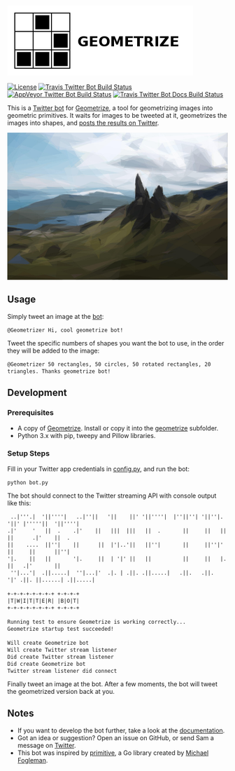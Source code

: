 [![Geometrize Twitter bot logo](https://github.com/Tw1ddle/geometrize-twitter-bot/blob/master/screenshots/logo.png?raw=true "Geometrize - geometrizing images into geometric primitives Twitter bot logo")](http://www.geometrize.co.uk/)

[![License](http://img.shields.io/:license-mit-blue.svg?style=flat-square)](https://github.com/Tw1ddle/geometrize-twitter-bot/blob/master/LICENSE)
[![Travis Twitter Bot Build Status](https://img.shields.io/travis/Tw1ddle/geometrize-twitter-bot.svg?style=flat-square)](https://travis-ci.org/Tw1ddle/geometrize-twitter-bot)
[![AppVeyor Twitter Bot Build Status](https://ci.appveyor.com/api/projects/status/e9d5ghphfm3oa2au?svg=true)](https://ci.appveyor.com/project/Tw1ddle/geometrize-twitter-bot)
[![Travis Twitter Bot Docs Build Status](https://img.shields.io/travis/Tw1ddle/geometrize-twitter-bot-docs.svg?style=flat-square)](https://travis-ci.org/Tw1ddle/geometrize-twitter-bot-docs)

This is a [Twitter bot](https://twitter.com/Geometrizer) for [Geometrize](http://www.geometrize.co.uk/), a tool for geometrizing images into geometric primitives. It waits for images to be tweeted at it, geometrizes the images into shapes, and [posts the results 
on Twitter](https://twitter.com/Geometrizer).

[![Geometrized Old Man of Storr](https://github.com/Tw1ddle/geometrize-twitter-bot/blob/master/screenshots/old_man_of_storr.jpg?raw=true "Old Man of Storr, 400 triangles")](http://www.geometrize.co.uk/)

## Usage

Simply tweet an image at the [bot](https://twitter.com/Geometrizer):

```
@Geometrizer Hi, cool geometrize bot!
```

Tweet the specific numbers of shapes you want the bot to use, in the order they will be added to the image:

```
@Geometrizer 50 rectangles, 50 circles, 50 rotated rectangles, 20 triangles. Thanks geometrize bot!
```

## Development

### Prerequisites

 * A copy of [Geometrize](http://www.geometrize.co.uk/). Install or copy it into the [geometrize](https://github.com/Tw1ddle/geometrize-twitter-bot/blob/master/geometrize) subfolder.
 * Python 3.x with pip, tweepy and Pillow libraries.

### Setup Steps

Fill in your Twitter app credentials in [config.py](https://github.com/Tw1ddle/geometrize-twitter-bot/blob/master/bot/config.py), and run the bot:

```
python bot.py
```

The bot should connect to the Twitter streaming API with console output like this:

```
 ..|'''.|  '||''''|   ..|''||   '||    ||' '||''''|  |''||''| '||''|.   '||' |'''''||  '||''''|
.|'     '   ||  .    .|'    ||   |||  |||   ||  .       ||     ||   ||   ||      .|'    ||  .
||    ....  ||''|    ||      ||  |'|..'||   ||''|       ||     ||''|'    ||     ||      ||''|
'|.    ||   ||       '|.     ||  | '|' ||   ||          ||     ||   |.   ||   .|'       ||
 ''|...'|  .||.....|  ''|...|'  .|. | .||. .||.....|   .||.   .||.  '|' .||. ||......| .||.....|

+-+-+-+-+-+-+-+ +-+-+-+
|T|W|I|T|T|E|R| |B|O|T|
+-+-+-+-+-+-+-+ +-+-+-+

Running test to ensure Geometrize is working correctly...
Geometrize startup test succeeded!

Will create Geometrize bot
Will create Twitter stream listener
Did create Twitter stream listener
Did create Geometrize bot
Twitter stream listener did connect
```

Finally tweet an image at the bot. After a few moments, the bot will tweet the geometrized version back at you.

## Notes
 * If you want to develop the bot further, take a look at the [documentation](http://botdocs.geometrize.co.uk/).
 * Got an idea or suggestion? Open an issue on GitHub, or send Sam a message on [Twitter](https://twitter.com/Sam_Twidale).
 * This bot was inspired by [primitive](https://github.com/fogleman/primitive), a Go library created by [Michael Fogleman](https://github.com/fogleman).